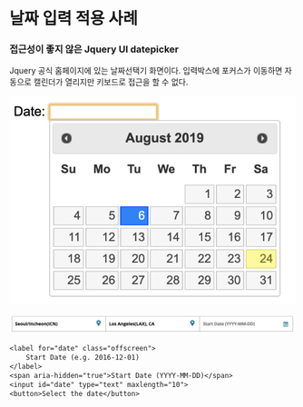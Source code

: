 # 날짜 입력 적용 사례

### 접근성이 좋지 않은 Jquery UI datepicker

Jquery 공식 홈페이지에 있는 날짜선택기 화면이다. 입력박스에 포커스가 이동하면 자동으로 캘린더가 열리지만 키보드로 접근을 할 수 없다. 

![](../../.gitbook/assets/2019-08-24-8.58.19.png)

![](../../.gitbook/assets/2019-08-24-8.56.02.png)

```markup
<label for="date" class="offscreen">
    Start Date (e.g. 2016-12-01)
</label>  
<span aria-hidden="true">Start Date (YYYY-MM-DD)</span>    
<input id="date" type="text" maxlength="10">
<button>Select the date</button>
```



